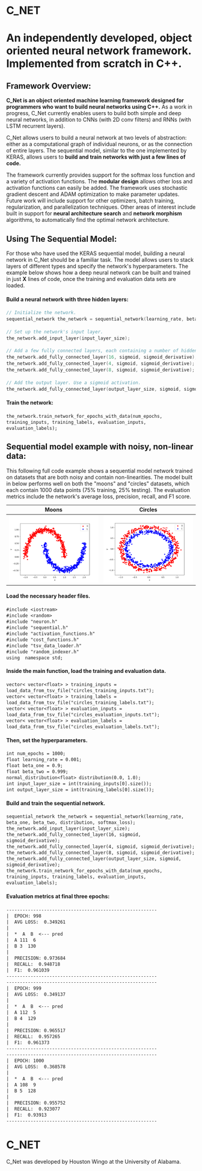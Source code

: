 # C_NET
# An independently developed, object oriented neural network framework. Implemented from scratch in C++.


## Framework Overview:
__C_Net is an object oriented machine learning framework designed for programmers who want to build neural networks using C++.__ As a work in progress, C_Net currently enables users to build both simple and deep neural networks, in addition to CNNs (with 2D conv filters) and RNNs (with LSTM recurrent layers). 

C_Net allows users to build a neural network at two levels of abstraction: either as a computational graph of individual neurons, or as the connection of entire layers. The sequential model, similar to the one implemented by KERAS, allows users to __build and train networks with just a few lines of code.__

The framework currently provides support for the softmax loss function and a variety of activation functions. The __modular design__ allows other loss and activation functions can easily be added. The framework uses stochastic gradient descent and ADAM optimization to make parameter updates. Future work will include support for other optimizers, batch training, regularization, and parallelization techniques. Other areas of interest include built in support for __neural architecture search__ and __network morphism__ algorithms, to automatically find the optimal network architecture.

## Using The Sequential Model:
For those who have used the KERAS sequential model, building a neural network in C_Net should be a familiar task. The model allows users to stack layers of different types and specify the network's hyperparameters. The example below shows how a deep neural network can be built and trained in just __X__ lines of code, once the training and evaluation data sets are loaded.

#### Build a neural network with three hidden layers:
```c++
// Initialize the network.
sequential_network the_network = sequential_network(learning_rate, beta_one, beta_two, distribution, softmax_loss);
    
// Set up the network's input layer.
the_network.add_input_layer(input_layer_size);
    
// Add a few fully connected layers, each containing a number of hidden neurons. Use a sigmoid activation.
the_network.add_fully_connected_layer(16, sigmoid, sigmoid_derivative);
the_network.add_fully_connected_layer(4, sigmoid, sigmoid_derivative);
the_network.add_fully_connected_layer(8, sigmoid, sigmoid_derivative);
    
// Add the output layer. Use a sigmoid activation.
the_network.add_fully_connected_layer(output_layer_size, sigmoid, sigmoid_derivative);
```
#### Train the network:
    the_network.train_network_for_epochs_with_data(num_epochs, training_inputs, training_labels, evaluation_inputs, evaluation_labels);


 
## Sequential model example with noisy, non-linear data:

This following full code example shows a sequential model network trained on datasets that are both noisy and contain non-linearities. The model built in below performs well on both the "moons" and "circles" datasets, which each contain 1000 data points (75% training, 25% testing). The evaluation metrics include the network's average loss, precision, recall, and F1 score.

| Moons |  Circles|
|--|--|
| ![Moons](moons_data.png) | ![Circles](circles_data.png)|

#### Load the necessary header files.
    #include <iostream>
    #include <random>
    #include "neuron.h"
    #include "sequential.h"
    #include "activation_functions.h"
    #include "cost_functions.h"
    #include "tsv_data_loader.h"
    #include "random_indexer.h"
    using  namespace std;

#### Inside the main function, load the training and evaluation data.
    vector< vector<float> > training_inputs = load_data_from_tsv_file("circles_training_inputs.txt");
    vector< vector<float> > training_labels = load_data_from_tsv_file("circles_training_labels.txt");
    vector< vector<float> > evaluation_inputs = load_data_from_tsv_file("circles_evaluation_inputs.txt");
    vector< vector<float> > evaluation_labels = load_data_from_tsv_file("circles_evaluation_labels.txt");


#### Then, set the hyperparameters.
    int num_epochs = 1000;
    float learning_rate = 0.001;
    float beta_one = 0.9;
    float beta_two = 0.999;
    normal_distribution<float> distribution(0.0, 1.0);
    int input_layer_size = int(training_inputs[0].size());
    int output_layer_size = int(training_labels[0].size());

#### Build and train the sequential network.
    sequential_network the_network = sequential_network(learning_rate, beta_one, beta_two, distribution, softmax_loss);
    the_network.add_input_layer(input_layer_size);
    the_network.add_fully_connected_layer(16, sigmoid, sigmoid_derivative);
    the_network.add_fully_connected_layer(4, sigmoid, sigmoid_derivative);
    the_network.add_fully_connected_layer(8, sigmoid, sigmoid_derivative);
    the_network.add_fully_connected_layer(output_layer_size, sigmoid, sigmoid_derivative);
    the_network.train_network_for_epochs_with_data(num_epochs, training_inputs, training_labels, evaluation_inputs, evaluation_labels);

#### Evaluation metrics at final three epochs:
    --------------------------------------------------------
    |  EPOCH: 998
    |  AVG LOSS:  0.349261
    |
    |  *  A  B  <--- pred
    |  A 111  6
    |  B 3  130
    |
    |  PRECISION: 0.973684
    |  RECALL:  0.948718
    |  F1:  0.961039
    --------------------------------------------------------
    --------------------------------------------------------
    |  EPOCH: 999
    |  AVG LOSS:  0.349137
    |
    |  *  A  B  <--- pred
    |  A 112  5
    |  B 4  129
    |
    |  PRECISION: 0.965517
    |  RECALL:  0.957265
    |  F1:  0.961373
    --------------------------------------------------------
    --------------------------------------------------------
    |  EPOCH: 1000
    |  AVG LOSS:  0.368578
    |
    |  *  A  B  <--- pred
    |  A 108  9
    |  B 5  128
    |
    |  PRECISION: 0.955752
    |  RECALL:  0.923077
    |  F1:  0.93913
    --------------------------------------------------------

# C_NET
C_Net was developed by Houston Wingo at the University of Alabama.

